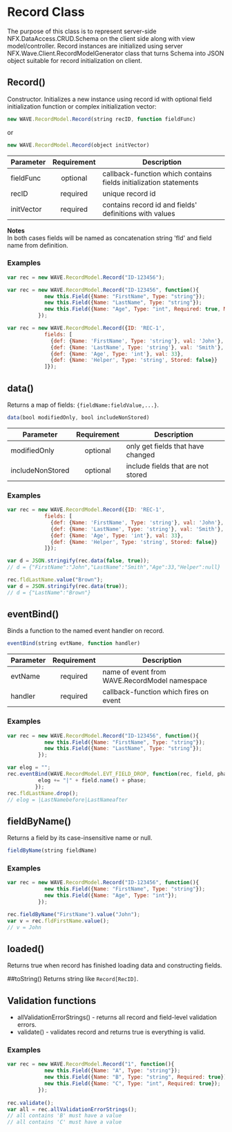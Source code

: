 # Record Class
The purpose of this class is to represent server-side NFX.DataAccess.CRUD.Schema on the client side along with view model/controller.
Record instances are initialized using server NFX.Wave.Client.RecordModelGenerator class that turns Schema into JSON object suitable for record initialization on client.

## Record()
Constructor. Initializes a new instance using record id with optional field initialization function
or complex initialization vector:
```js
new WAVE.RecordModel.Record(string recID, function fieldFunc)
```
or
```js
new WAVE.RecordModel.Record(object initVector)
```
| Parameter  | Requirement | Description                                                       |
| ---------- |:-----------:| ----------------------------------------------------------------- |
| fieldFunc  | optional    | callback-function which contains fields initialization statements |
| recID      | required    | unique record id                                                  |
| initVector | required    | contains record id and fields' definitions with values            |

**Notes**  
In both cases fields will be named as concatenation string 'fld' and field name from definition.

### Examples
```js
var rec = new WAVE.RecordModel.Record("ID-123456");
```
```js
var rec = new WAVE.RecordModel.Record("ID-123456", function(){
            new this.Field({Name: "FirstName", Type: "string"});
            new this.Field({Name: "LastName", Type: "string"});
            new this.Field({Name: "Age", Type: "int", Required: true, MinValue: 10, MaxValue: 99});
          });
```
```js
var rec = new WAVE.RecordModel.Record({ID: 'REC-1', 
            fields: [
              {def: {Name: 'FirstName', Type: 'string'}, val: 'John'},
              {def: {Name: 'LastName', Type: 'string'}, val: 'Smith'},
              {def: {Name: 'Age', Type: 'int'}, val: 33},
              {def: {Name: 'Helper', Type: 'string', Stored: false}}
            ]});
```

## data()
Returns a map of fields: `{fieldName:fieldValue,...}`.

```js
data(bool modifiedOnly, bool includeNonStored)
```
| Parameter        | Requirement | Description                         |
| ---------------- |:-----------:| ----------------------------------- |
| modifiedOnly     | optional    | only get fields that have changed   |
| includeNonStored | optional    | include fields that are not stored |
### Examples
```js
var rec = new WAVE.RecordModel.Record({ID: 'REC-1', 
            fields: [
              {def: {Name: 'FirstName', Type: 'string'}, val: 'John'},
              {def: {Name: 'LastName', Type: 'string'}, val: 'Smith'},
              {def: {Name: 'Age', Type: 'int'}, val: 33},
              {def: {Name: 'Helper', Type: 'string', Stored: false}}
            ]});

var d = JSON.stringify(rec.data(false, true));
// d = {"FirstName":"John","LastName":"Smith","Age":33,"Helper":null}

rec.fldLastName.value("Brown");
var d = JSON.stringify(rec.data(true));
// d = {"LastName":"Brown"}
```

## eventBind()
Binds a function to the named event handler on record.
```js
eventBind(string evtName, function handler)
```
| Parameter | Requirement | Description                                   |
| --------- |:-----------:| --------------------------------------------- |
| evtName   | required    | name of event from WAVE.RecordModel namespace |
| handler   | required    | callback-function which fires on event        |
### Examples
```js
var rec = new WAVE.RecordModel.Record("ID-123456", function(){
            new this.Field({Name: "FirstName", Type: "string"});
            new this.Field({Name: "LastName", Type: "string"});
          });

var elog = "";
rec.eventBind(WAVE.RecordModel.EVT_FIELD_DROP, function(rec, field, phase){
          elog += "|" + field.name() + phase;
         });
rec.fldLastName.drop();
// elog = |LastNamebefore|LastNameafter          
```

## fieldByName()
Returns a field by its case-insensitive name or null.
```js
fieldByName(string fieldName)
```
### Examples
```js
var rec = new WAVE.RecordModel.Record("ID-123456", function(){
            new this.Field({Name: "FirstName", Type: "string"});
            new this.Field({Name: "Age", Type: "int"});
          });

rec.fieldByName("FirstName").value("John");
var v = rec.fldFirstName.value();
// v = John        
```

## loaded()
Returns true when record has finished loading data and constructing fields.

##toString()
Returns string like `Record[RecID]`.

## Validation functions
* allValidationErrorStrings() - returns all record and field-level validation errors.
* validate() - validates record and returns true is everything is valid.
### Examples
```js
var rec = new WAVE.RecordModel.Record("1", function(){
            new this.Field({Name: "A", Type: "string"});
            new this.Field({Name: "B", Type: "string", Required: true});
            new this.Field({Name: "C", Type: "int", Required: true});
          });
          
rec.validate();
var all = rec.allValidationErrorStrings();
// all contains 'B' must have a value
// all contains 'C' must have a value
```

